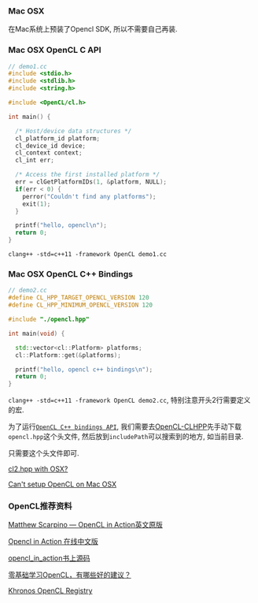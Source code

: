 ### Mac OSX

在Mac系统上预装了Opencl SDK, 所以不需要自己再装.

### Mac OSX OpenCL C API

```c
// demo1.cc
#include <stdio.h>
#include <stdlib.h>
#include <string.h>

#include <OpenCL/cl.h>

int main() {

  /* Host/device data structures */
  cl_platform_id platform;
  cl_device_id device;
  cl_context context;
  cl_int err;

  /* Access the first installed platform */
  err = clGetPlatformIDs(1, &platform, NULL);
  if(err < 0) {
    perror("Couldn't find any platforms");
    exit(1);
  }

  printf("hello, opencl\n");
  return 0;
}
```

`clang++ -std=c++11 -framework OpenCL demo1.cc`

### Mac OSX OpenCL C++ Bindings

```cpp
// demo2.cc
#define CL_HPP_TARGET_OPENCL_VERSION 120
#define CL_HPP_MINIMUM_OPENCL_VERSION 120

#include "./opencl.hpp"

int main(void) {

  std::vector<cl::Platform> platforms;
  cl::Platform::get(&platforms);

  printf("hello, opencl c++ bindings\n");
  return 0;
}
```

`clang++ -std=c++11 -framework OpenCL demo2.cc`, 特别注意开头2行需要定义的宏.

为了运行[`OpenCL C++ bindings API`](http://github.khronos.org/OpenCL-CLHPP/), 我们需要去[OpenCL-CLHPP](https://github.com/KhronosGroup/OpenCL-CLHPP)先手动下载`opencl.hpp`这个头文件, 然后放到`includePath`可以搜索到的地方, 如当前目录. 

只需要这个头文件即可.

[cl2.hpp with OSX?](https://github.com/KhronosGroup/OpenCL-CLHPP/issues/40)

[Can't setup OpenCL on Mac OSX](https://stackoverflow.com/questions/23072367/cant-setup-opencl-on-mac-osx)

### OpenCL推荐资料

[Matthew Scarpino — OpenCL in Action英文原版](https://github.com/DevNulPavel/OpenCL_Examples/tree/master/OpenCL_Books)

[Opencl in Action 在线中文版](http://reader.epubee.com/books/mobile/e5/e58a7de5d56cdda0ba09d83064083cc1/text00001.html)

[opencl_in_action书上源码](https://github.com/OFShare/opencl_in_action)

[零基础学习OpenCL，有哪些好的建议？](https://www.zhihu.com/question/48984738)

[Khronos OpenCL Registry](https://www.khronos.org/registry/OpenCL/)


